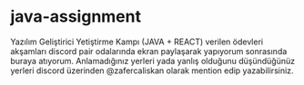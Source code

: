 # java-assignment

Yazılım Geliştirici Yetiştirme Kampı (JAVA + REACT) verilen ödevleri akşamları discord pair odalarında ekran paylaşarak yapıyorum sonrasında buraya atıyorum. Anlamadığınız yerleri yada yanlış olduğunu düşündüğünüz yerleri discord üzerinden @zafercaliskan olarak mention edip yazabilirsiniz. 
